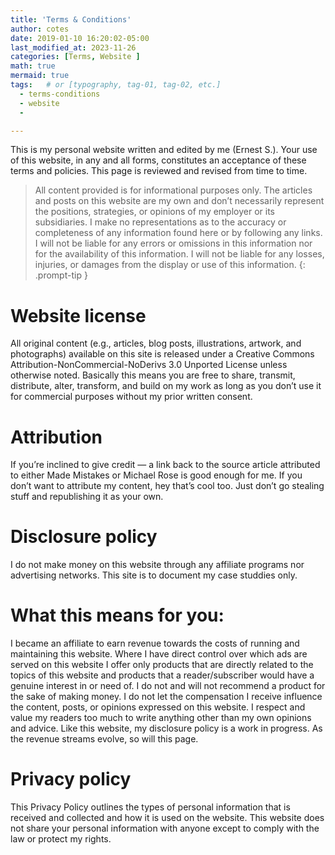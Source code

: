 ```yaml
---
title: 'Terms & Conditions'
author: cotes
date: 2019-01-10 16:20:02-05:00
last_modified_at: 2023-11-26 
categories: [Terms, Website ]
math: true
mermaid: true
tags:   # or [typography, tag-01, tag-02, etc.]
  - terms-conditions
  - website
  - 

---
```



This is my personal website written and edited by me (Ernest S.). Your use of this website, in any and all forms, constitutes an acceptance of these terms and policies. This page is reviewed and revised from time to time.


> All content provided is for informational purposes only. The articles and posts on this website are my own and don’t necessarily represent the positions, strategies, or opinions of my employer or its subsidiaries. I make no representations as to the accuracy or completeness of any information found here or by following any links. I will not be liable for any errors or omissions in this information nor for the availability of this information. I will not be liable for any losses, injuries, or damages from the display or use of this information.
{: .prompt-tip }
 

# Website license
All original content (e.g., articles, blog posts, illustrations, artwork, and photographs) available on this site is released under a Creative Commons Attribution-NonCommercial-NoDerivs 3.0 Unported License unless otherwise noted. Basically this means you are free to share, transmit, distribute, alter, transform, and build on my work as long as you don’t use it for commercial purposes without my prior written consent.

# Attribution
If you’re inclined to give credit — a link back to the source article attributed to either Made Mistakes or Michael Rose is good enough for me. If you don’t want to attribute my content, hey that’s cool too. Just don’t go stealing stuff and republishing it as your own.

# Disclosure policy
I do not make money on this website through any affiliate programs nor advertising networks. This site is to document my case studdies only. 

# What this means for you:
I became an affiliate to earn revenue towards the costs of running and maintaining this website. Where I have direct control over which ads are served on this website I offer only products that are directly related to the topics of this website and products that a reader/subscriber would have a genuine interest in or need of.
I do not and will not recommend a product for the sake of making money.
I do not let the compensation I receive influence the content, posts, or opinions expressed on this website.
I respect and value my readers too much to write anything other than my own opinions and advice.
Like this website, my disclosure policy is a work in progress. As the revenue streams evolve, so will this page.

# Privacy policy
This Privacy Policy outlines the types of personal information that is received and collected and how it is used on the website. This website does not share your personal information with anyone except to comply with the law or protect my rights.






